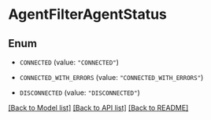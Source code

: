 # AgentFilterAgentStatus

## Enum


* `CONNECTED` (value: `"CONNECTED"`)

* `CONNECTED_WITH_ERRORS` (value: `"CONNECTED_WITH_ERRORS"`)

* `DISCONNECTED` (value: `"DISCONNECTED"`)


[[Back to Model list]](../README.md#documentation-for-models) [[Back to API list]](../README.md#documentation-for-api-endpoints) [[Back to README]](../README.md)


